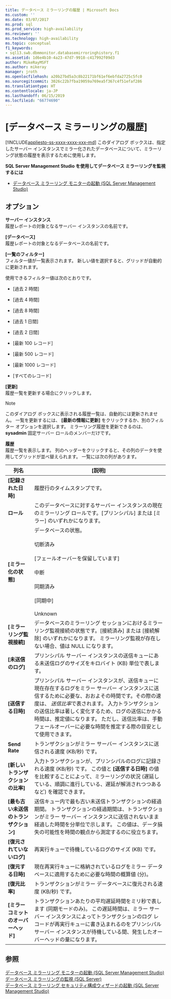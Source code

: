 ```yaml
---
title: データベース ミラーリングの履歴 | Microsoft Docs
ms.custom: ''
ms.date: 03/07/2017
ms.prod: sql
ms.prod_service: high-availability
ms.reviewer: ''
ms.technology: high-availability
ms.topic: conceptual
f1_keywords:
- sql13.swb.dbmmonitor.databasemirroringhistory.f1
ms.assetid: 1d6e4b10-4a23-47d7-9918-c417992f09d3
author: MikeRayMSFT
ms.author: mikeray
manager: jroth
ms.openlocfilehash: a20b27bd5a3c8b22171bf61ef6ebfda2725c5fc0
ms.sourcegitcommit: 3026c22b7fba19059a769ea5f367c4f51efaf286
ms.translationtype: HT
ms.contentlocale: ja-JP
ms.lasthandoff: 06/15/2019
ms.locfileid: "66774690"
---
```

# <a name="database-mirroring-history"></a>[データベース ミラーリングの履歴]
[!INCLUDE[appliesto-ss-xxxx-xxxx-xxx-md](../../includes/appliesto-ss-xxxx-xxxx-xxx-md.md)]
  このダイアログ ボックスは、指定したサーバー インスタンスでミラー化されたデータベースについて、ミラーリング状態の履歴を表示するために使用します。  
  
 **SQL Server Management Studio を使用してデータベース ミラーリングを監視するには**  
  
-   [データベース ミラーリング モニターの起動 &#40;SQL Server Management Studio&#41;](../../database-engine/database-mirroring/start-database-mirroring-monitor-sql-server-management-studio.md)  
  
## <a name="options"></a>オプション  
 **サーバー インスタンス**  
 履歴レポートの対象となるサーバー インスタンスの名前です。  
  
 **[データベース]**  
 履歴レポートの対象となるデータベースの名前です。  
  
 **[一覧のフィルター]**  
 フィルター値が一覧表示されます。 新しい値を選択すると、グリッドが自動的に更新されます。  
  
 使用できるフィルター値は次のとおりです。  
  
-   [過去 2 時間]  
  
-   [過去 4 時間]  
  
-   [過去 8 時間]  
  
-   [過去 1 日間]  
  
-   [過去 2 日間]  
  
-   [最新 100 レコード]  
  
-   [最新 500 レコード]  
  
-   [最新 1000 レコード]  
  
-   [すべてのレコード]  
  
 **[更新]**  
 履歴一覧を更新する場合にクリックします。  
  
> [!NOTE]  
>  このダイアログ ボックスに表示される履歴一覧は、自動的には更新されません。 一覧を更新するには、 **[最新の情報に更新]** をクリックするか、別のフィルター オプションを選択します。 ミラーリング履歴を更新できるのは、 **sysadmin** 固定サーバー ロールのメンバーだけです。  
  
 **履歴**  
 履歴一覧を表示します。 列のヘッダーをクリックすると、その列のデータを使用してグリッドが並べ替えられます。 一覧には次の列があります。  
  
|列名|[説明]|  
|-----------------|-----------------|  
|**[記録された日時]**|履歴行のタイムスタンプです。|  
|**ロール**|このデータベースに対するサーバー インスタンスの現在のミラーリング ロールです。[プリンシパル] または [ミラー] のいずれかになります。|  
|**[ミラー化の状態]**|データベースの状態。<br /><br /> 切断済み<br /><br /> [フェールオーバーを保留しています]<br /><br /> 中断<br /><br /> 同期済み<br /><br /> [同期中]<br /><br /> Unknown|  
|**[ミラーリング監視接続]**|データベースのミラーリング セッションにおけるミラーリング監視接続の状態です。[接続済み] または [接続解除] のいずれかになります。 ミラーリング監視が存在しない場合、値は NULL になります。|  
|**[未送信のログ]**|プリンシパル サーバー インスタンスの送信キューにある未送信ログのサイズをキロバイト (KB) 単位で表します。|  
|**[送信する日時]**|プリンシパル サーバー インスタンスが、送信キューに現在存在するログをミラー サーバー インスタンスに送信するために必要な、おおよその時間です。その際の速度は、 *送信比率*で表されます。 入力トランザクションの送信比率は著しく変化するため、ログの送信にかかる時間は、推定値になります。 ただし、送信比率は、手動フェールオーバーに必要な時間を推定する際の目安として使用できます。|  
|**Send Rate**|トランザクションがミラー サーバー インスタンスに送信される速度 (KB/秒) です。|  
|**[新しいトランザクションの比率]**|入力トランザクションが、プリンシパルのログに記録される速度 (KB/秒) です。 この値と **[送信する日時]** の値を比較することによって、ミラーリングの状況 (遅延している、順調に進行している、遅延が解消されつつあるなど) を確認できます。|  
|**[最も古い未送信のトランザクション]**|送信キュー内で最も古い未送信トランザクションの経過期間。 トランザクションの経過期間は、トランザクションがミラー サーバー インスタンスに送信されないまま経過した時間を分単位で示します。 この値は、データ損失の可能性を時間の観点から測定するのに役立ちます。|  
|**[復元されていないログ]**|再実行キューで待機しているログのサイズ (KB) です。|  
|**[復元する日時]**|現在再実行キューに格納されているログをミラー データベースに適用するために必要な時間の概算値 (分)。|  
|**[復元比率]**|トランザクションがミラー データベースに復元される速度 (KB/秒) です。|  
|**[ミラー コミットのオーバーヘッド]**|トランザクションあたりの平均遅延時間をミリ秒で表します (同期モードのみ)。 この遅延時間は、ミラー サーバー インスタンスによってトランザクションのログ レコードが再実行キューに書き込まれるのをプリンシパル サーバー インスタンスが待機している間、発生したオーバーヘッドの量になります。|  
  
## <a name="see-also"></a>参照  
 [データベース ミラーリング モニターの起動 &#40;SQL Server Management Studio&#41;](../../database-engine/database-mirroring/start-database-mirroring-monitor-sql-server-management-studio.md)   
 [データベース ミラーリングの監視 &#40;SQL Server&#41;](../../database-engine/database-mirroring/monitoring-database-mirroring-sql-server.md)   
 [データベース ミラーリング セキュリティ構成ウィザードの起動 &#40;SQL Server Management Studio&#41;](../../database-engine/database-mirroring/start-the-configuring-database-mirroring-security-wizard.md)  
  
  
